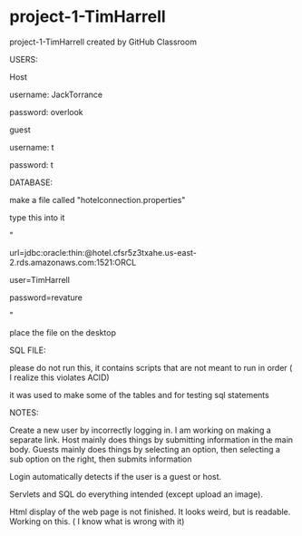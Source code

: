 # project-1-TimHarrell
project-1-TimHarrell created by GitHub Classroom



USERS:

Host

username: JackTorrance

password: overlook

guest

username: t

password: t


DATABASE:

make a file called "hotelconnection.properties"

type this into it

"

url=jdbc:oracle:thin:@hotel.cfsr5z3txahe.us-east-2.rds.amazonaws.com:1521:ORCL

user=TimHarrell

password=revature

"

place the file on the desktop


SQL FILE:

please do not run this, it contains scripts that are not meant
to run in order ( I realize this violates ACID)

it was used to make some of the tables and for testing sql statements


NOTES:

Create a new user by incorrectly logging in. I am working on making
a separate link.
Host mainly does things by submitting information in the main body.
Guests mainly does things by selecting an option, then selecting a sub option on the right, then submits information

Login automatically detects if the user is a guest or host.

Servlets and SQL do everything intended (except upload an image).

Html display of the web page is not finished. It looks weird, but is readable. Working on this. ( I know what is wrong with it)



